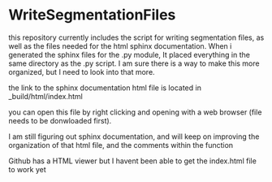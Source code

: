 # WriteSegmentationFiles

this repository currently includes the script for writing segmentation files, as well as the files needed for the html sphinx documentation. When i generated the sphinx files for the .py module, It placed everything in the same directory as the .py script. I am sure there is a way to make this more organized, but I need to look into that more.

the link to the sphinx documentation html file is located in _build/html/index.html  

you can open this file by right clicking and opening with a web browser (file needs to be donwloaded first).

I am still figuring out sphinx documentation, and will keep on improving the organization of that html file, and the comments within the function

Github has a HTML viewer but I havent been able to get the index.html file to work yet
